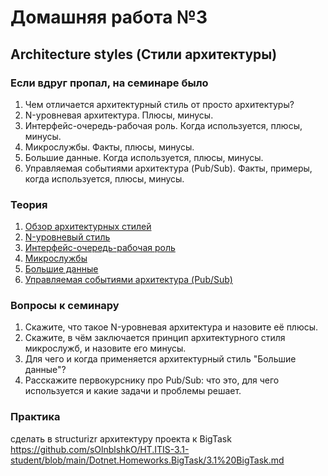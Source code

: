 # Домашняя работа №3

## Architecture styles (Стили архитектуры)

### Если вдруг пропал, на семинаре было
1. Чем отличается архитектурный стиль от просто архитектуры?
2. N-уровневая архитектура. Плюсы, минусы.
3. Интерфейс-очередь-рабочая роль. Когда используется, плюсы, минусы.
4. Микрослужбы. Факты, плюсы, минусы.
5. Большие данные. Когда используется, плюсы, минусы.
6. Управляемая событиями архитектура (Pub/Sub). Факты, примеры, когда используется, плюсы, минусы.

### Теория
1. [Обзор архитектурных стилей](https://learn.microsoft.com/ru-ru/azure/architecture/guide/architecture-styles/)
2. [N-уровневый стиль](https://learn.microsoft.com/ru-ru/azure/architecture/guide/architecture-styles/n-tier)
3. [Интерфейс-очередь-рабочая роль](https://learn.microsoft.com/ru-ru/azure/architecture/guide/architecture-styles/web-queue-worker)
4. [Микрослужбы](https://learn.microsoft.com/ru-ru/azure/architecture/guide/architecture-styles/microservices)
5. [Большие данные](https://learn.microsoft.com/ru-ru/azure/architecture/guide/architecture-styles/big-data)
6. [Управляемая событиями архитектура (Pub/Sub)](https://learn.microsoft.com/ru-ru/azure/architecture/guide/architecture-styles/event-driven)

### Вопросы к семинару
1. Скажите, что такое N-уровневая архитектура и назовите её плюсы.
2. Скажите, в чём заключается принцип архитектурного стиля микрослужб, и назовите его минусы.
3. Для чего и когда применяется архитектурный стиль "Большие данные"?
4. Расскажите первокурснику про Pub/Sub: что это, для чего используется и какие задачи и проблемы решает.

### Практика
сделать в structurizr архитектуру проекта к BigTask
https://github.com/sOlnblshkO/HT.ITIS-3.1-student/blob/main/Dotnet.Homeworks.BigTask/3.1%20BigTask.md
